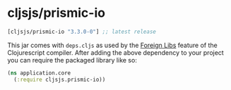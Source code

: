 # cljsjs/prismic-io

[](dependency)
```clojure
[cljsjs/prismic-io "3.3.0-0"] ;; latest release
```
[](/dependency)

This jar comes with `deps.cljs` as used by the [Foreign Libs][flibs] feature
of the Clojurescript compiler. After adding the above dependency to your project
you can require the packaged library like so:

```clojure
(ns application.core
  (:require cljsjs.prismic-io))
```

[flibs]: https://github.com/clojure/clojurescript/wiki/Packaging-Foreign-Dependencies
